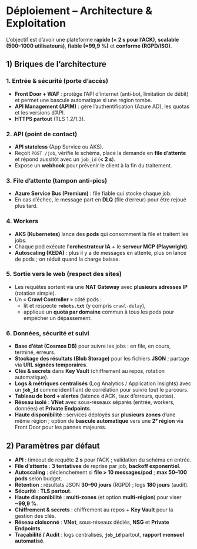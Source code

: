 # Déploiement – Architecture & Exploitation

L’objectif est d’avoir une plateforme **rapide (< 2 s pour l’ACK)**, **scalable (500–1000 utilisateurs)**, **fiable (≈99,9 %)** et **conforme (RGPD/ISO)**.

## 1) Briques de l’architecture

### 1. Entrée & sécurité (porte d’accès)
- **Front Door + WAF** : protège l’API d’internet (anti‑bot, limitation de débit) et permet une bascule automatique si une région tombe.  
- **API Management (APIM)** : gère l’authentification (Azure AD), les quotas et les versions d’API.  
- **HTTPS partout** (TLS 1.2/1.3).

### 2. API (point de contact)
- **API stateless** (App Service ou AKS).  
- Reçoit `POST /job`, vérifie le schéma, place la demande en **file d’attente** et répond aussitôt avec un `job_id` (**< 2 s**).  
- Expose un **webhook** pour prévenir le client à la fin du traitement.

### 3. File d’attente (tampon anti‑pics)
- **Azure Service Bus (Premium)** : file fiable qui stocke chaque job.  
- En cas d’échec, le message part en **DLQ** (file d’erreur) pour être rejoué plus tard.

### 4. Workers
- **AKS (Kubernetes)** lance des **pods** qui consomment la file et traitent les jobs.  
- Chaque pod exécute l'**orchestrateur IA** + le **serveur MCP (Playwright)**.  
- **Autoscaling (KEDA)** : plus il y a de messages en attente, plus on lance de pods ; on réduit quand la charge baisse.

### 5. Sortie vers le web (respect des sites)
- Les requêtes sortent via une **NAT Gateway** avec **plusieurs adresses IP** (rotation simple).  
- Un « **Crawl Controller** » côté pods :  
  - lit et respecte **`robots.txt`** (y compris `crawl-delay`),  
  - applique un **quota par domaine** commun à tous les pods pour empécher un dépassement.

### 6. Données, sécurité et suivi
- **Base d’état (Cosmos DB)** pour suivre les jobs : en file, en cours, terminé, erreurs.  
- **Stockage des résultats (Blob Storage)** pour les fichiers **JSON** ; partage via **URL signées temporaires**.  
- **Clés & secrets** dans **Key Vault** (chiffrement au repos, rotation automatique).  
- **Logs & métriques centralisés** (Log Analytics / Application Insights) avec un **`job_id`** comme identifiant de corrélation pour suivre tout le parcours.  
- **Tableau de bord + alertes** (latence d’ACK, taux d’erreurs, quotas).  
- **Réseau isolé** : **VNet** avec sous‑réseaux séparés (entrée, workers, données) et **Private Endpoints**.  
- **Haute disponibilité** : services déployés sur **plusieurs zones** d’une même région ; option de **bascule automatique** vers une **2ᵉ région** via Front Door pour les pannes majeures.

## 2) Paramètres par défaut 

- **API** : timeout de requête **2 s** pour l’ACK ; validation du schéma en entrée.  
- **File d’attente** : **3 tentatives** de reprise par job, **backoff exponentiel**.  
- **Autoscaling** : déclenchement si **file > 10 messages/pod** ; **max 50–100 pods** selon budget.  
- **Rétention** : résultats JSON **30–90 jours** (RGPD) ; logs **180 jours** (audit).  
- **Sécurité** : **TLS partout**.  
- **Haute disponibilité** : **multi‑zones** (et option **multi‑région**) pour viser **~99,9 %**.  
- **Chiffrement & secrets** : chiffrement au repos + **Key Vault** pour la gestion des clés.  
- **Réseau cloisonné** : **VNet**, sous‑réseaux dédiés, **NSG** et **Private Endpoints**.  
- **Traçabilité / Audit** : logs centralisés, **`job_id`** partout, **rapport mensuel automatisé**.
